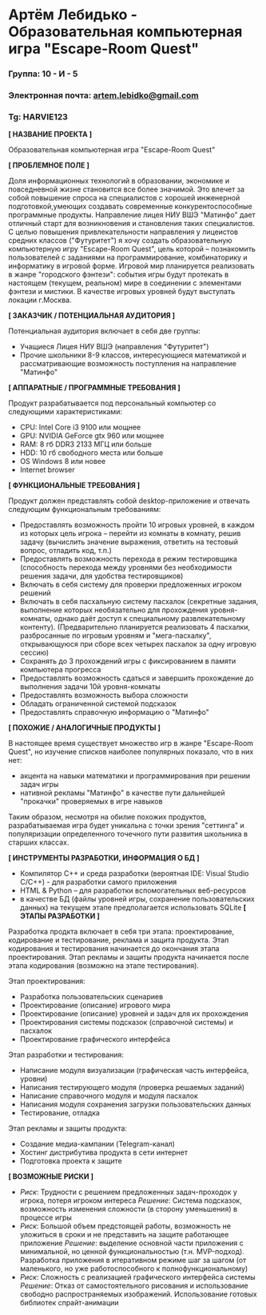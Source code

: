# Артём Лебидько - Образовательная компьютерная игра "Escape-Room Quest"

### Группа: 10 - И - 5
### Электронная почта: artem.lebidko@gmail.com
### Tg: HARVIE123


**[ НАЗВАНИЕ ПРОЕКТА ]**

Образовательная компьютерная игра "Escape-Room Quest"

**[ ПРОБЛЕМНОЕ ПОЛЕ ]**

Доля информационных технологий в образовании, экономике и повседневной жизне становится все более значимой. Это влечет за собой повышение спроса на специалистов с хорошей инженерной подготовкой,умеющих создавать современные конкурентоспособные программные продукты. Направление лицея НИУ ВШЭ "Матинфо" дает отличный старт для возникновения и становления таких специалистов. С целью повышения привлекательности направления у лицеистов средних классов ("Футуритет") я хочу создать образовательную компьютерную игру "Escape-Room Quest", цель которой – познакомить пользователей с заданиями на программирование, комбинаторику и информатику в игровой форме. 
Игровой мир планируется реализовать в жанре "городского фэнтези": события игры будут протекать в настоящем (текущем, реальном) мире в соединении с элементами фэнтези и мистики. В качестве игровых уровней будут выступать локации г.Москва.

**[ ЗАКАЗЧИК / ПОТЕНЦИАЛЬНАЯ АУДИТОРИЯ ]**

Потенциальная аудитория включает в себя две группы:
* Учащиеся Лицея НИУ ВШЭ (направления "Футуритет")
* Прочие школьники 8-9 классов, интересующиеся математикой и рассматривающие возможность поступления на направление "Матинфо"

**[ АППАРАТНЫЕ / ПРОГРАММНЫЕ ТРЕБОВАНИЯ ]** 

Продукт разрабатывается под персональный компьютер со следующими характеристиками:
* CPU: Intel Core i3 9100 или мощнее
* GPU: NVIDIA GeForce gtx 960 или мощнее
* RAM: 8 гб DDR3 2133 МГЦ или больше
* HDD: 10 гб свободного места или больше
* OS Windows 8 или новее
* Internet browser

**[ ФУНКЦИОНАЛЬНЫЕ ТРЕБОВАНИЯ ]**

Продукт должен представлять собой desktop-приложение и отвечать следующим функциональным требованиям:
* Предоставлять возможность пройти 10 игровых уровней, в каждом из которых цель игрока – перейти из комнаты в комнату, решив задачу (вычислить значение выражения, ответить на тестовый вопрос, отладить код, т.п.)
* Предоставлять возможность перехода в режим тестировщика (способность перехода между уровнями без необходимости решения задачи, для удобства тестировщиков)
* Включать в себя систему для проверки предложенных игроком решений
* Включать в себя пасхальную систему пасхалок (секретные задания, выполнение которых необязательно для прохождения уровня-комнаты, однако даёт доступ к специальному
развлекательному контенту). (Предварительно планируется реализовать 4 пасхалки, разбросанные по игровым уровням и "мега-пасхалку", открывающуюся при сборе всех
четырех пасхалок за одну игровую сессию)
* Сохранять до 3 прохождений игры с фиксированием в памяти компьютера прогресса
* Предоставлять возможность сдаться и завершить прохождение до выполнения задачи 10й уровня-комнаты
* Предоставлять возможность выбора сложности
* Обладать ограниченной системой подсказок
* Предоставлять справочную информацию о "Матинфо" 

**[ ПОХОЖИЕ / АНАЛОГИЧНЫЕ ПРОДУКТЫ ]**

В настоящее время существует множество игр в жанре "Escape-Room Quest", но изучение списков наиболее популярных показало, что в них нет:
* акцента на навыки математики и программирования при решении задач игры
* нативной рекламы "Матинфо" в качестве пути дальнейшей "прокачки" проверяемых в игре навыков

Таким образом, несмотря на обилие похожих продуктов, разрабатываемая игра будет уникальна с точки зрения "сеттинга" и популяризации определенного точечного пути развития школьника в старших классах.

**[ ИНСТРУМЕНТЫ РАЗРАБОТКИ, ИНФОРМАЦИЯ О БД ]**

* Компилятор С++ и среда разработки (вероятная IDE: Visual Studio C/C++) - для разработки самого приложения
* HTML & Python – для разработки вспомогательных веб-ресурсов
* в качестве БД (файлы уровней игры, сохранение пользовательских данных) на текущем этапе предполагается использовать SQLite
**[ ЭТАПЫ РАЗРАБОТКИ ]**

Разработка продкта включает в себя три этапа: проектирование, кодирование и тестирование, реклама и защита продукта. Этап кодирования и тестирования начинается до окончания этапа проектирования. Этап рекламы и защиты продукта начинается после этапа кодирования (возможно на этапе тестирования).

Этап проектирования:
* Разработка пользовательских сценариев
* Проектирование (описание) игрового мира
* Проектирование (описание) уровней и задач для их прохождения
* Проектирования системы подсказок (справочной системы) и пасхалок
* Проектирование графического интерфейса

Этап разработки и тестирования:
* Написание модуля визуализации (графическая часть интерфейса, уровни)
* Написания тестирующего модуля (проверка решаемых заданий)
* Написание справочного модуля и модуля пасхалок
* Написания модуля сохранения загрузки пользовательских данных
* Тестирование, отладка

Этап рекламы и защиты продукта:
* Создание медиа-кампании (Telegram-канал)
* Хостинг дистрибутива продукта в сети интернет
* Подготовка проекта к защите

**[ ВОЗМОЖНЫЕ РИСКИ ]**

* *Риск*: Трудности с решением предложенных задач-проходок у игрока, потеря игроком интереса
*Решение*: Система подсказок, возможность изменения сложности (в сторону уменьшения) в процессе игры
* *Риск*: Большой объем предстоящей работы, возможность не уложиться в сроки и не представить на защите работающее приложение
*Решение*: выделение основной части приложения с минимальной, но ценной функциональностью (т.н. MVP-подход). Разработка приложения в итеративном режиме шаг
за шагом (от маленького, но уже работоспособного к полнофункциональному)
* *Риск*: Сложность с реализацией графического интерфейса системы
*Решение*: Отказ от самостоятельного рисования и использование свободно распространяемых изображений. Использование готовых библиотек спрайт-анимации
